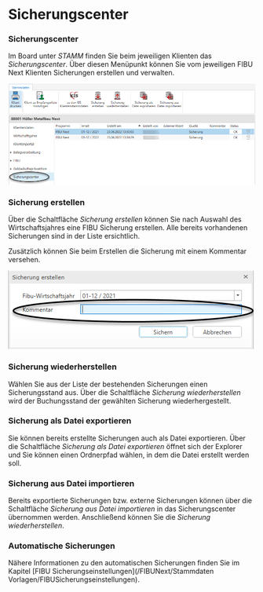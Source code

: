 # Sicherungscenter

### Sicherungscenter

Im Board unter *STAMM* finden Sie beim jeweiligen Klienten das *Sicherungscenter*. Über diesen Menüpunkt können Sie vom jeweiligen FIBU Next Klienten Sicherungen erstellen und verwalten.


![Image](<img/NeuesElement200.png>)

### Sicherung erstellen

Über die Schaltfläche *Sicherung erstellen* können Sie nach Auswahl des Wirtschaftsjahres eine FIBU Sicherung erstellen. Alle bereits vorhandenen Sicherungen sind in der Liste ersichtlich.

Zusätzlich können Sie beim Erstellen die Sicherung mit einem Kommentar versehen.


![Image](<img/NeuesElement199.png>)

### Sicherung wiederherstellen

Wählen Sie aus der Liste der bestehenden Sicherungen einen Sicherungsstand aus. Über die Schaltfläche *Sicherung wiederherstellen* wird der Buchungsstand der gewählten Sicherung wiederhergestellt.

### Sicherung als Datei exportieren

Sie können bereits erstellte Sicherungen auch als Datei exportieren. Über die Schaltfläche *Sicherung als Datei exportieren* öffnet sich der Explorer und Sie können einen Ordnerpfad wählen, in dem die Datei erstellt werden soll.

### Sicherung aus Datei importieren

Bereits exportierte Sicherungen bzw. externe Sicherungen können über die Schaltfläche *Sicherung aus Datei importieren* in das Sicherungscenter übernommen werden. Anschließend können Sie die *Sicherung wiederherstellen*.

### Automatische Sicherungen

Nähere Informationen zu den automatischen Sicherungen finden Sie im Kapitel [FIBU Sicherungseinstellungen](/FIBUNext/Stammdaten Vorlagen/FIBUSicherungseinstellungen).